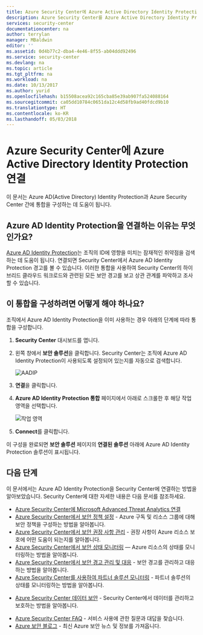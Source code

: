 ```yaml
---
title: Azure Security Center에 Azure Active Directory Identity Protection 연결 | Microsoft Docs
description: Azure Security Center를 Azure Active Directory Identity Protection과 통합하는 방법을 알아봅니다.
services: security-center
documentationcenter: na
author: terrylan
manager: MBaldwin
editor: ''
ms.assetid: 0d4b77c2-dba4-4e46-8f55-ab04ddd92496
ms.service: security-center
ms.devlang: na
ms.topic: article
ms.tgt_pltfrm: na
ms.workload: na
ms.date: 10/13/2017
ms.author: yurid
ms.openlocfilehash: b15508acea92c165cba85e39ab907fa524088164
ms.sourcegitcommit: ca05dd10784c0651da12c4d58fb9ad40fdcd9b10
ms.translationtype: HT
ms.contentlocale: ko-KR
ms.lasthandoff: 05/03/2018
---
```

# <a name="connecting-azure-active-directory-identity-protection-to-azure-security-center"></a>Azure Security Center에 Azure Active Directory Identity Protection 연결
이 문서는 Azure AD(Active Directory) Identity Protection과 Azure Security Center 간에 통합을 구성하는 데 도움이 됩니다.

## <a name="why-connect-azure-ad-identity-protection"></a>Azure AD Identity Protection을 연결하는 이유는 무엇인가요?
[Azure AD Identity Protection](https://docs.microsoft.com/azure/active-directory/active-directory-identityprotection)는 조직의 ID에 영향을 미치는 잠재적인 취약점을 검색하는 데 도움이 됩니다. 연결되면 Security Center에서 Azure AD Identity Protection 경고를 볼 수 있습니다. 이러한 통합을 사용하여 Security Center의 하이브리드 클라우드 워크로드와 관련된 모든 보안 경고를 보고 상관 관계를 파악하고 조사할 수 있습니다. 

## <a name="how-do-i-configure-this-integration"></a>이 통합을 구성하려면 어떻게 해야 하나요?
조직에서 Azure AD Identity Protection을 이미 사용하는 경우 아래의 단계에 따라 통합을 구성합니다.

1. **Security Center** 대시보드를 엽니다.
2. 왼쪽 창에서 **보안 솔루션**을 클릭합니다. Security Center는 조직에 Azure AD Identity Protection이 사용되도록 설정되어 있는지를 자동으로 검색합니다.

    ![AADIP](./media/security-center-aadip-integration/security-center-aadip-integration-fig1.png)

3. **연결**을 클릭합니다.
4. **Azure AD Identity Protection 통합** 페이지에서 아래로 스크롤한 후 해당 작업 영역을 선택합니다.

    ![작업 영역](./media/security-center-aadip-integration/security-center-aadip-integration-fig2.png)

5. **Connect**를 클릭합니다.

이 구성을 완료되면 **보안 솔루션** 페이지의 **연결된 솔루션** 아래에 Azure AD Identity Protection 솔루션이 표시됩니다. 

## <a name="next-steps"></a>다음 단계
이 문서에서는 Azure AD Identity Protection을 Security Center에 연결하는 방법을 알아보았습니다. Security Center에 대한 자세한 내용은 다음 문서를 참조하세요.

* [Azure Security Center에 Microsoft Advanced Threat Analytics 연결](security-center-ata-integration.md)
* [Azure Security Center에서 보안 정책 설정](security-center-policies.md) - Azure 구독 및 리소스 그룹에 대해 보안 정책을 구성하는 방법을 알아봅니다.
* [Azure Security Center에서 보안 권장 사항 관리](security-center-recommendations.md) - 권장 사항이 Azure 리소스 보호에 어떤 도움이 되는지를 알아봅니다.
* [Azure Security Center에서 보안 상태 모니터링](security-center-monitoring.md) — Azure 리소스의 상태를 모니터링하는 방법을 알아봅니다.
* [Azure Security Center에서 보안 경고 관리 및 대응](security-center-managing-and-responding-alerts.md) - 보안 경고를 관리하고 대응하는 방법을 알아봅니다.
* [Azure Security Center를 사용하여 파트너 솔루션 모니터링](security-center-partner-solutions.md) - 파트너 솔루션의 상태를 모니터링하는 방법을 알아봅니다.
- [Azure Security Center 데이터 보안](security-center-data-security.md) - Security Center에서 데이터를 관리하고 보호하는 방법을 알아봅니다.
* [Azure Security Center FAQ](security-center-faq.md) - 서비스 사용에 관한 질문과 대답을 찾습니다.
* [Azure 보안 블로그](http://blogs.msdn.com/b/azuresecurity/) - 최신 Azure 보안 뉴스 및 정보를 가져옵니다.


